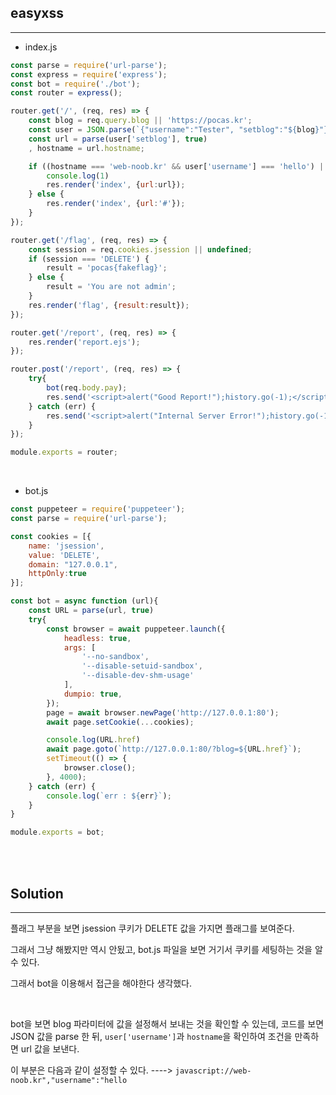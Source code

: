 ## easyxss
---

+ index.js

```javascript
const parse = require('url-parse');
const express = require('express');
const bot = require('./bot');
const router = express();

router.get('/', (req, res) => {
    const blog = req.query.blog || 'https://pocas.kr';
    const user = JSON.parse(`{"username":"Tester", "setblog":"${blog}"}`);
    const url = parse(user['setblog'], true)
    , hostname = url.hostname;

    if ((hostname === 'web-noob.kr' && user['username'] === 'hello') || (hostname === 'web-noob.kr' && username === 'world')) {
        console.log(1)
        res.render('index', {url:url});
    } else {
        res.render('index', {url:'#'});
    }
});

router.get('/flag', (req, res) => {
    const session = req.cookies.jsession || undefined;
    if (session === 'DELETE') {
        result = 'pocas{fakeflag}';
    } else {
        result = 'You are not admin';
    }
    res.render('flag', {result:result});
});

router.get('/report', (req, res) => {
    res.render('report.ejs');
});

router.post('/report', (req, res) => {
    try{
        bot(req.body.pay);
        res.send('<script>alert("Good Report!");history.go(-1);</script>');
    } catch (err) {
        res.send('<script>alert("Internal Server Error!");history.go(-1);</script>');
    }
});

module.exports = router;
```

<br>

+ bot.js

```javascript
const puppeteer = require('puppeteer');
const parse = require('url-parse');

const cookies = [{
    name: 'jsession',
    value: 'DELETE',
    domain: "127.0.0.1",
    httpOnly:true
}];

const bot = async function (url){
    const URL = parse(url, true)
    try{
        const browser = await puppeteer.launch({
            headless: true,
            args: [
                '--no-sandbox',
                '--disable-setuid-sandbox',
                '--disable-dev-shm-usage'
            ],
            dumpio: true,
        });
        page = await browser.newPage('http://127.0.0.1:80');
        await page.setCookie(...cookies);

        console.log(URL.href)
        await page.goto(`http://127.0.0.1:80/?blog=${URL.href}`);
        setTimeout(() => {
            browser.close();
        }, 4000);
    } catch (err) {
        console.log(`err : ${err}`);
    }
}

module.exports = bot;
```

<br><br>

## Solution
---

플래그 부분을 보면 jsession 쿠키가 DELETE 값을 가지면 플래그를 보여준다.

그래서 그냥 해봤지만 역시 안됬고, bot.js 파일을 보면 거기서 쿠키를 세팅하는 것을 알 수 있다.

그래서 bot을 이용해서 접근을 해야한다 생각했다.

<br>

bot을 보면 blog 파라미터에 값을 설정해서 보내는 것을 확인할 수 있는데, 코드를 보면 JSON 값을 parse 한 뒤, ```user['username']```과 ```hostname```을 확인하여 조건을 만족하면 url 값을 보낸다.

이 부분은 다음과 같이 설정할 수 있다. ----> ```javascript://web-noob.kr","username":"hello```

<br>






